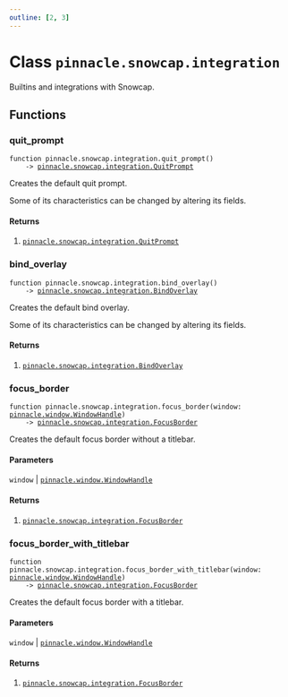 ```yaml
---
outline: [2, 3]
---
```


# Class `pinnacle.snowcap.integration`


Builtins and integrations with Snowcap.



## Functions

### <Badge type="function" text="function" /> quit_prompt

<div class="language-lua"><pre><code>function pinnacle.snowcap.integration.quit_prompt()
    -> <a href="/lua-reference/main/classes/pinnacle.snowcap.integration.QuitPrompt">pinnacle.snowcap.integration.QuitPrompt</a></code></pre></div>

Creates the default quit prompt.

Some of its characteristics can be changed by altering its fields.




#### Returns

1. <code><a href="/lua-reference/main/classes/pinnacle.snowcap.integration.QuitPrompt">pinnacle.snowcap.integration.QuitPrompt</a></code>




### <Badge type="function" text="function" /> bind_overlay

<div class="language-lua"><pre><code>function pinnacle.snowcap.integration.bind_overlay()
    -> <a href="/lua-reference/main/classes/pinnacle.snowcap.integration.BindOverlay">pinnacle.snowcap.integration.BindOverlay</a></code></pre></div>

Creates the default bind overlay.

Some of its characteristics can be changed by altering its fields.




#### Returns

1. <code><a href="/lua-reference/main/classes/pinnacle.snowcap.integration.BindOverlay">pinnacle.snowcap.integration.BindOverlay</a></code>




### <Badge type="function" text="function" /> focus_border

<div class="language-lua"><pre><code>function pinnacle.snowcap.integration.focus_border(window: <a href="/lua-reference/main/classes/pinnacle.window.WindowHandle">pinnacle.window.WindowHandle</a>)
    -> <a href="/lua-reference/main/classes/pinnacle.snowcap.integration.FocusBorder">pinnacle.snowcap.integration.FocusBorder</a></code></pre></div>

Creates the default focus border without a titlebar.



#### Parameters

`window`
	| <code><a href="/lua-reference/main/classes/pinnacle.window.WindowHandle">pinnacle.window.WindowHandle</a></code>



#### Returns

1. <code><a href="/lua-reference/main/classes/pinnacle.snowcap.integration.FocusBorder">pinnacle.snowcap.integration.FocusBorder</a></code>




### <Badge type="function" text="function" /> focus_border_with_titlebar

<div class="language-lua"><pre><code>function pinnacle.snowcap.integration.focus_border_with_titlebar(window: <a href="/lua-reference/main/classes/pinnacle.window.WindowHandle">pinnacle.window.WindowHandle</a>)
    -> <a href="/lua-reference/main/classes/pinnacle.snowcap.integration.FocusBorder">pinnacle.snowcap.integration.FocusBorder</a></code></pre></div>

Creates the default focus border with a titlebar.



#### Parameters

`window`
	| <code><a href="/lua-reference/main/classes/pinnacle.window.WindowHandle">pinnacle.window.WindowHandle</a></code>



#### Returns

1. <code><a href="/lua-reference/main/classes/pinnacle.snowcap.integration.FocusBorder">pinnacle.snowcap.integration.FocusBorder</a></code>



